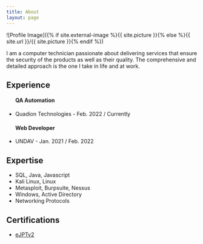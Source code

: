 ```yaml
---
title: About
layout: page
---
```

![Profile Image]({% if site.external-image %}{{ site.picture }}{% else %}{{ site.url }}/{{ site.picture }}{% endif %})

<p>	I am a computer technician passionate about delivering services that ensure the security of the products as well as their quality. The comprehensive and detailed approach is the one I take in life and at work.</p>

<!-- <p>Lorem ipsum dolor sit amet, consectetur adipisicing elit, sed do eiusmod
tempor incididunt ut labore et dolore magna aliqua. Ut enim ad minim veniam,
quis nostrud exercitation ullamco laboris nisi ut aliquip ex ea commodo
consequat. Duis aute irure dolor in reprehenderit in voluptate velit esse
cillum dolore eu fugiat nulla pariatur. Excepteur sint occaecat cupidatat non
proident, sunt in culpa qui officia deserunt mollit anim id est laborum.</p> -->

<h2>Experience</h2>

<ul class="skill-list">
	<h4>QA Automation</h4>
	<li>Quadion Technologies - Feb. 2022 / Currently </li>
	<h4>Web Developer</h4>
	<li>UNDAV - Jan. 2021 / Feb. 2022</li>
</ul>

<h2>Expertise</h2>

<ul class="skill-list">
	<li>SQL, Java, Javascript</li>
	<li>Kali Linux, Linux</li>
	<li>Metasploit, Burpsuite, Nessus</li>
	<li>Windows, Active Directory</li>
	<li>Networking Protocols</li>
</ul>

<h2>Certifications</h2>

<ul>
	<li><a href="https://certs.ine.com/acfa2aee-5b42-4d2f-8e99-d0b7188b34c9">eJPTv2</a></li>
</ul>
